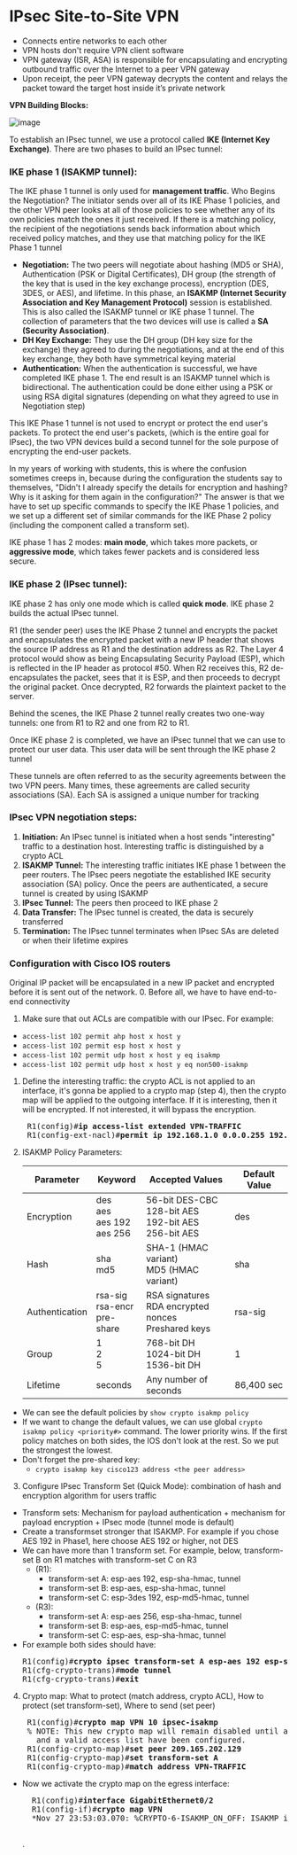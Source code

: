 # IPsec Site-to-Site VPN
* Connects entire networks to each other
* VPN hosts don't require VPN client software
* VPN gateway (ISR, ASA) is responsible for encapsulating and encrypting outbound traffic over the Internet to a peer VPN gateway
* Upon receipt, the peer VPN gateway decrypts the content and relays the packet toward the target host inside it’s private network

**VPN Building Blocks:**

![image](https://user-images.githubusercontent.com/31813625/32991401-d53d8d0a-cd08-11e7-84f1-cdf97a3040f0.png)

To establish an IPsec tunnel, we use a protocol called **IKE (Internet Key Exchange)**.
There are two phases to build an IPsec tunnel:
### IKE phase 1 (ISAKMP tunnel):
The IKE phase 1 tunnel is only used for **management traffic**.
Who Begins the Negotiation? The initiator sends over all of its IKE Phase 1 policies, and the other VPN peer looks at all of
those policies to see whether any of its own policies match the ones it just received. If there
is a matching policy, the recipient of the negotiations sends back information about which
received policy matches, and they use that matching policy for the IKE Phase 1 tunnel
* **Negotiation:** The two peers will negotiate about
hashing (MD5 or SHA), Authentication (PSK or Digital Certificates),
DH group (the strength of the key that is used in the key exchange process),
encryption (DES, 3DES, or AES), and lifetime. In this phase, an **ISAKMP (Internet Security Association and Key Management Protocol)** session is
established. This is also called the ISAKMP tunnel or IKE phase 1 tunnel. The collection of parameters that the two devices will use is called a **SA (Security Association)**.
* **DH Key Exchange:** They use the DH group (DH key size for the exchange) they agreed to during the
negotiations, and at the end of this key exchange, they both have symmetrical keying material
* **Authentication:** When the authentication is successful, we have
completed IKE phase 1. The end result is an ISAKMP tunnel which is bidirectional.
The authentication could be done either using a PSK or using RSA digital signatures
(depending on what they agreed to use in Negotiation step)

This IKE Phase 1 tunnel is not used to encrypt or protect
the end user's packets. To protect the end user's packets, (which is the entire goal for IPsec),
the two VPN devices build a second tunnel for the sole purpose of encrypting the end-user
packets.

In my years of working with students, this is where the confusion sometimes creeps in, because during the configuration
the students say to themselves, "Didn't I already specify the details for encryption
and hashing? Why is it asking for them again in the configuration?" The answer is that we
have to set up specific commands to specify the IKE Phase 1 policies, and we set up a different
set of similar commands for the IKE Phase 2 policy (including the component called a
transform set).

IKE phase 1 has 2 modes: **main mode**, which takes more packets, or **aggressive mode**, which
takes fewer packets and is considered less secure.

### IKE phase 2 (IPsec tunnel):
IKE phase 2 has only one mode which is called **quick mode**.
IKE phase 2 builds the actual IPsec tunnel.

R1 (the sender peer) uses the IKE Phase 2 tunnel and encrypts the packet and encapsulates the encrypted packet with a new IP header
that shows the source IP address as R1 and the destination address as R2. The Layer 4 protocol
would show as being Encapsulating Security Payload (ESP), which is reflected in the
IP header as protocol #50. When R2 receives this, R2 de-encapsulates the packet, sees that
it is ESP, and then proceeds to decrypt the original packet. Once decrypted, R2 forwards
the plaintext packet to the server.

Behind the scenes, the IKE Phase
2 tunnel really creates two one-way tunnels: one from R1 to R2 and one from R2 to R1.

Once IKE phase 2 is completed, we have an IPsec tunnel that we can use to
protect our user data. This user data will be sent through the IKE phase 2 tunnel

These tunnels are often referred to as the security agreements between the two VPN peers. Many times, these
agreements are called security associations (SA). Each SA is assigned a unique number for
tracking

### IPsec VPN negotiation steps:
1.	**Initiation:** An IPsec tunnel is initiated when a host sends "interesting" traffic to a destination host. Interesting traffic is distinguished by a crypto ACL
2.	**ISAKMP Tunnel:** The interesting traffic initiates IKE phase 1 between the peer routers. The IPsec peers negotiate the established IKE security association (SA) policy. Once the peers are authenticated, a secure tunnel is created by using ISAKMP
3.	**IPsec Tunnel:** The peers then proceed to IKE phase 2
4.	**Data Transfer:** The IPsec tunnel is created, the data is securely transferred
5.	**Termination:** The IPsec tunnel terminates when IPsec SAs are deleted or when their lifetime expires

### Configuration with Cisco IOS routers
Original IP packet will be encapsulated in a new IP packet and encrypted
before it is sent out of the network.
0. Before all, we have to have end-to-end connectivity
1. Make sure that out ACLs are compatible with our IPsec. For example:
  * `access-list 102 permit ahp host x host y`
  * `access-list 102 permit esp host x host y`
  * `access-list 102 permit udp host x host y eq isakmp`
  * `access-list 102 permit udp host x host y eq non500-isakmp`

1. Define the interesting traffic: the crypto ACL is not applied to an interface, it's gonna be applied to a crypto map (step 4), then the crypto map
will be applied to the outgoing interface. If it is interesting, then it will be encrypted. If not interested, it will bypass the encryption.
    <pre>
    R1(config)#<b>ip access-list extended VPN-TRAFFIC</b>
    R1(config-ext-nacl)#<b>permit ip 192.168.1.0 0.0.0.255 192.168.3.0 0.0.0.255</pre></b>

2. ISAKMP Policy Parameters:

    | Parameter | Keyword | Accepted Values | Default Value |
    | --- | --- | --- | --- |
    |Encryption | des<br /> aes<br /> aes 192<br /> aes 256<br />| 56-bit DES-CBC<br /> 128-bit AES<br /> 192-bit AES<br /> 256-bit AES | des |
    | Hash | sha<br /> md5 | SHA-1 (HMAC variant)<br /> MD5 (HMAC variant)<br /> | sha |
    | Authentication | rsa-sig<br /> rsa-encr<br /> pre-share | RSA signatures<br /> RDA encrypted nonces<br /> Preshared keys | rsa-sig |
    | Group | 1<br /> 2<br /> 5 | 768-bit DH<br />  1024-bit DH<br /> 1536-bit DH | 1 |
    | Lifetime | seconds | Any number of seconds | 86,400 sec |

  * We can see the default policies by `show crypto isakmp policy`
  * If we want to change the default values, we can use global `crypto isakmp policy <priority#>` command. The lower priority wins. If the first policy matches on both sides, the IOS don't look at the rest. So we put the strongest the lowest.
  * Don't forget the pre-shared key:
    * `crypto isakmp key cisco123 address <the peer address>`

3. Configure IPsec Transform Set (Quick Mode): combination of hash and encryption algorithm for users traffic
  * Transform sets: Mechanism for payload authentication + mechanism for payload encryption + IPsec mode (tunnel mode is default)
  * Create a transformset stronger that ISAKMP. For example if you chose AES 192 in Phase1, here choose AES 192 or higher, not DES
  * We can have more than 1 transform set. For example, below, transform-set B on R1 matches with transform-set C on R3
     * (R1):
        * transform-set A: esp-aes 192, esp-sha-hmac, tunnel
        * transform-set B: esp-aes, esp-sha-hmac, tunnel
        * transform-set C: esp-3des 192, esp-md5-hmac, tunnel
     * (R3):
        * transform-set A: esp-aes 256, esp-sha-hmac, tunnel
        * transform-set B: esp-aes, esp-md5-hmac, tunnel
        * transform-set C: esp-aes, esp-sha-hmac, tunnel
  * For example both sides should have:
    <pre>
    R1(config)#<b>crypto ipsec transform-set A esp-aes 192 esp-sha-hmac</b>
    R1(cfg-crypto-trans)#<b>mode tunnel</b>
    R1(cfg-crypto-trans)#<b>exit</b></pre>

4. Crypto map: What to protect (match address, crypto ACL), How to protect (set transform-set), Where to send (set peer)
    <pre>
    R1(config)#<b>crypto map VPN 10 ipsec-isakmp</b>
    % NOTE: This new crypto map will remain disabled until a peer
      and a valid access list have been configured.
    R1(config-crypto-map)#<b>set peer 209.165.202.129</b>
    R1(config-crypto-map)#<b>set transform-set A</b>
    R1(config-crypto-map)#<b>match address VPN-TRAFFIC</b></pre>

* Now we activate the crypto map on the egress interface:
    <pre>
    R1(config)#<b>interface GigabitEthernet0/2</b>
    R1(config-if)#<b>crypto map VPN</b>
    *Nov 27 23:53:03.070: %CRYPTO-6-ISAKMP_ON_OFF: ISAKMP is ON
    </pre>.





